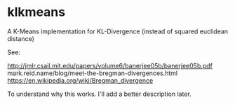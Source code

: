 klkmeans
========

A K-Means implementation for KL-Divergence (instead of squared euclidean distance)

See:

http://jmlr.csail.mit.edu/papers/volume6/banerjee05b/banerjee05b.pdf
mark.reid.name/blog/meet-the-bregman-divergences.html
https://en.wikipedia.org/wiki/Bregman_divergence

To understand why this works. I'll add a better description later.
